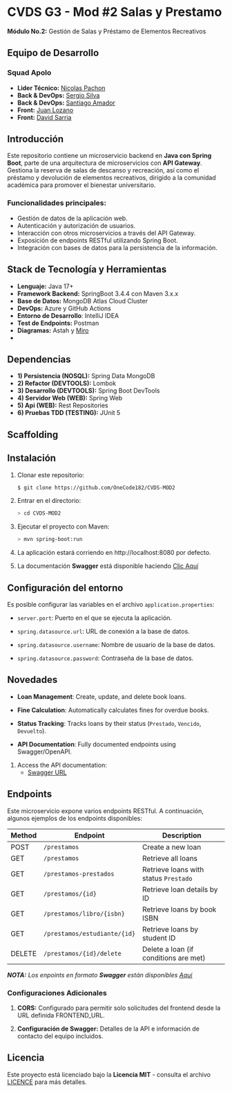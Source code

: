 # CVDS G3 - Mod #2 Salas y Prestamo
**Módulo No.2:** Gestión de Salas y Préstamo de Elementos Recreativos

## Equipo de Desarrollo

### Squad Apolo
- **Lider Técnico:** [Nicolas Pachon](https://github.com/cedab23)    
- **Back & DevOps:** [Sergio Silva](https://github.com/OneCode182)
- **Back & DevOps:** [Santiago Amador](https://github.com/santiago-amador/)
- **Front:** [Juan Lozano](https://github.com/juanLozano-2004/)
- **Front:** [David Sarria](https://github.com/DASarria)



## Introducción


Este repositorio contiene un microservicio backend en **Java con Spring Boot**, parte de una arquitectura de microservicios con **API Gateway**. Gestiona la reserva de salas de descanso y recreación, así como el préstamo y devolución de elementos recreativos, dirigido a la comunidad académica para promover el bienestar universitario.


### Funcionalidades principales:
- Gestión de datos de la aplicación web.
- Autenticación y autorización de usuarios.
- Interacción con otros microservicios a través del API Gateway.
- Exposición de endpoints RESTful utilizando Spring Boot.
- Integración con bases de datos para la persistencia de la información.


## Stack de Tecnología y Herramientas
- **Lenguaje:** Java 17+
- **Framework Backend:** SpringBoot 3.4.4 con Maven 3.x.x
- **Base de Datos:** MongoDB Atlas Cloud Cluster
- **DevOps:** Azure y GitHub Actions
- **Entorno de Desarrollo**: IntelliJ IDEA
- **Test de Endpoints:** Postman
- **Diagramas:** Astah y [Miro](https://miro.com/es/)
- 


## Dependencias

- **1) Persistencia (NOSQL):** Spring Data MongoDB
- **2) Refactor (DEVTOOLS):** Lombok
- **3) Desarrollo (DEVTOOLS):** Spring Boot DevTools
- **4) Servidor Web (WEB):** Spring Web
- **5) Api (WEB):** Rest Repositories
- **6) Pruebas TDD (TESTING):** JUnit 5


## Scaffolding



## Instalación
1. Clonar este repositorio:

   ```bash
   $ git clone https://github.com/OneCode182/CVDS-MOD2
   ```

2. Entrar en el directorio:
   ```bash
   > cd CVDS-MOD2
   ```

3. Ejecutar el proyecto con Maven:
   ```bash
   > mvn spring-boot:run
   ```

4. La aplicación estará corriendo en http://localhost:8080 por defecto.

5. La documentación **Swagger** está disponible haciendo [Clic Aquí]()

## Configuración del entorno
Es posible configurar las variables en el archivo `application.properties`:

- `server.port`: Puerto en el que se ejecuta la aplicación.

- `spring.datasource.url`: URL de conexión a la base de datos.

- `spring.datasource.username`: Nombre de usuario de la base de datos.

- `spring.datasource.password`: Contraseña de la base de datos.

## Novedades
- **Loan Management**: Create, update, and delete book loans.

- **Fine Calculation**: Automatically calculates fines for overdue books.
  
- **Status Tracking**: Tracks loans by their status (`Prestado`, `Vencido`, `Devuelto`).

- **API Documentation**: Fully documented endpoints using Swagger/OpenAPI.



1. Access the API documentation:
    * [Swagger URL](https://app.swaggerhub.com/apis-docs/DIEGOSP778/modulo-prestamos_api/1.0#/)

## Endpoints
Este microservicio expone varios endpoints RESTful. A continuación, algunos ejemplos de los endpoints disponibles:

| Method | Endpoint                     | Description                                         |
|--------|------------------------------|-----------------------------------------------------|
| POST   | `/prestamos`                 | Create a new loan                                   |
| GET    | `/prestamos`                 | Retrieve all loans                                  |
| GET    | `/prestamos-prestados`       | Retrieve loans with status `Prestado`              |
| GET    | `/prestamos/{id}`            | Retrieve loan details by ID                        |
| GET    | `/prestamos/libro/{isbn}`    | Retrieve loans by book ISBN                        |
| GET    | `/prestamos/estudiante/{id}` | Retrieve loans by student ID                      |
| DELETE | `/prestamos/{id}/delete`         | Delete a loan (if conditions are met)              |

  ***NOTA:*** *Los enpoints en formato **Swagger** están disponibles [Aqui]()*


### Configuraciones Adicionales
1. **CORS:** Configurado para permitir solo solicitudes del frontend desde la URL definida FRONTEND_URL.

2. **Configuración de Swagger:** Detalles de la API e información de contacto del equipo incluidos.



## Licencia

Este proyecto está licenciado bajo la **Licencia MIT** - consulta el archivo [LICENCE]() para más detalles.
